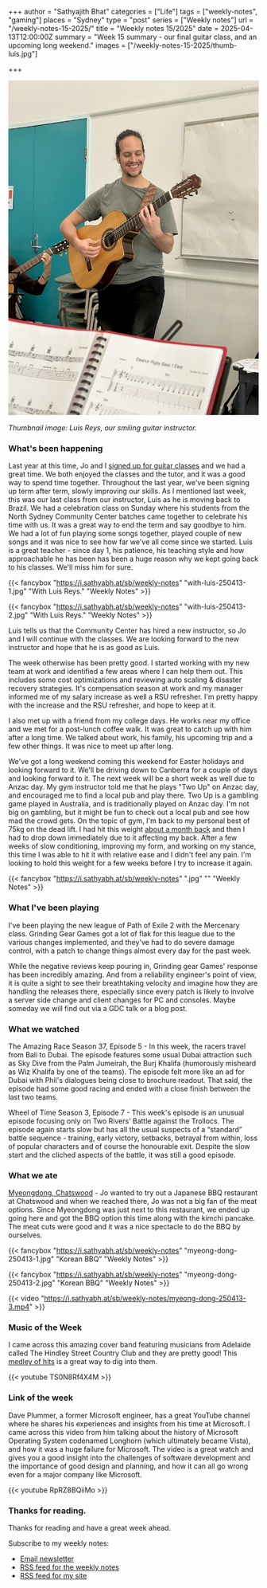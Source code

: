 +++
author = "Sathyajith Bhat"
categories = ["Life"]
tags = ["weekly-notes", "gaming"]
places = "Sydney"
type = "post"
series = ["Weekly notes"]
url = "/weekly-notes-15-2025/"
title = "Weekly notes 15/2025"
date = 2025-04-13T12:00:00Z
summary = "Week 15 summary - our final guitar class, and an upcoming long weekend."
images = ["/weekly-notes-15-2025/thumb-luis.jpg"]

+++

![](thumb-luis.jpg)

_Thumbnail image: Luis Reys, our smiling guitar instructor._

### What's been happening

Last year at this time, Jo and I [signed up for guitar classes](https://sathyabh.at/weekly-notes-17-2024/) and we had a great time. We both enjoyed the classes and the tutor, and it was a good way to spend time together. Throughout the last year, we've been signing up term after term, slowly improving our skills. As I mentioned last week, this was our last class from our instructor, Luis as he is moving back to Brazil. We had a celebration class on Sunday where his students from the North Sydney Community Center batches came together to celebrate his time with us. It was a great way to end the term and say goodbye to him. We had a lot of fun playing some songs together, played couple of new songs and it was nice to see how far we've all come since we started. Luis is a great teacher - since day 1, his patience, his teaching style and how approachable he has been has been a huge reason why we kept going back to his classes. We'll miss him for sure.

  {{< fancybox "https://i.sathyabh.at/sb/weekly-notes" "with-luis-250413-1.jpg" "With Luis Reys." "Weekly Notes" >}}

  {{< fancybox "https://i.sathyabh.at/sb/weekly-notes" "with-luis-250413-2.jpg" "With Luis Reys." "Weekly Notes" >}}

Luis tells us that the Community Center has hired a new instructor, so Jo and I will continue with the classes. We are looking forward to the new instructor and hope that he is as good as Luis.

The week otherwise has been pretty good. I started working with my new team at work and identified a few areas where I can help them out. This includes some cost optimizations and reviewing auto scaling & disaster recovery strategies. It's compensation season at work and my manager informed me of my salary increase as well a RSU refresher. I'm pretty happy with the increase and the RSU refresher, and hope to keep at it.

I also met up with a friend from my college days. He works near my office and we met for a post-lunch coffee walk. It was great to catch up with him after a long time. We talked about work, his family, his upcoming trip and a few other things. It was nice to meet up after long.

We've got a long weekend coming this weekend for Easter holidays and looking forward to it. We'll be driving down to Canberra for a couple of days and looking forward to it. The next week will be a short week as well due to Anzac day. My gym instructor told me that he plays "Two Up" on Anzac day, and encouraged me to find a local pub and play there. Two Up is a gambling game played in Australia, and is traditionally played on Anzac day. I'm not big on gambling, but it might be fun to check out a local pub and see how mad the crowd gets. On the topic of gym, I'm back to my personal best of 75kg on the dead lift. I had hit this weight [about a month back](/weekly-notes-09-2025/) and then I had to drop down immediately due to it affecting my back. After a few weeks of slow conditioning, improving my form, and working on my stance, this time I was able to hit it with relative ease and I didn't feel any pain. I'm looking to hold this weight for a few weeks before I try to increase it again.

{{< fancybox "https://i.sathyabh.at/sb/weekly-notes" ".jpg" "" "Weekly Notes" >}}

### What I've been playing

I've been playing the new league of Path of Exile 2 with the Mercenary class. Grinding Gear Games got a lot of flak for this league due to the various changes implemented, and they've had to do severe damage control, with a patch to change things almost every day for the past week.

While the negative reviews keep pouring in, Grinding gear Games' response has been incredibly amazing. And from a reliability engineer's point of view, it is quite a sight to see their breathtaking velocity and imagine how they are handling the releases there, especially since every patch is likely to involve a server side change and client changes for PC and consoles. Maybe someday we will find out via a GDC talk or a blog post.

### What we watched

The Amazing Race Season 37, Episode 5 - In this week, the racers travel from Bali to Dubai. The episode features some usual Dubai attraction such as Sky Dive from the Palm Jumeirah, the Burj Khalifa (humorously misheard as Wiz Khalifa by one of the teams). The episode felt more like an ad for Dubai with Phil's dialogues being close to brochure readout. That said, the episode had some good racing and ended with a close finish between the last two teams.

Wheel of Time Season 3, Episode 7 - This week's episode is an unusual episode focusing only on Two Rivers’ Battle against the Trollocs. The episode again starts slow but has all the usual suspects of a “standard” battle sequence - training, early victory, setbacks, betrayal from within, loss of popular characters and of course the honourable exit. Despite the slow start and the cliched aspects of the battle, it was still a good episode.

### What we ate

[Myeongdong, Chatswood](https://maps.app.goo.gl/4QcZn5jEN283kzSYAa) - Jo wanted to try out a Japanese BBQ restaurant at Chatswood and when we reached there, Jo was not a big fan of the meat options. Since Myeongdong was just next to this restaurant, we ended up going here and got the BBQ option this time along with the kimchi pancake. The meat cuts were good and it was a nice spectacle to do the BBQ by ourselves.

  {{< fancybox "https://i.sathyabh.at/sb/weekly-notes" "myeong-dong-250413-1.jpg" "Korean BBQ" "Weekly Notes" >}}

  {{< fancybox "https://i.sathyabh.at/sb/weekly-notes" "myeong-dong-250413-2.jpg" "Korean BBQ" "Weekly Notes" >}}

  {{< video "https://i.sathyabh.at/sb/weekly-notes/myeong-dong-250413-3.mp4" >}}

### Music of the Week

I came across this amazing cover band featuring musicians from Adelaide called The Hindley Street Country Club and they are pretty good! This [medley of hits](https://www.youtube.com/watch?v=TS0N8Rf4X4M) is a great way to dig into them.

  {{< youtube TS0N8Rf4X4M >}}

### Link of the week

Dave Plummer, a former Microsoft engineer, has a great YouTube channel where he shares his experiences and insights from his time at Microsoft. I came across this video from him talking about the history of Microsoft Operating System codenamed Longhorn (which ultimately became Vista), and how it was a huge failure for Microsoft. The video is a great watch and gives you a good insight into the challenges of software development and the importance of good design and planning, and how it can all go wrong even for a major company like Microsoft.

  {{< youtube RpRZ8BQiiMo >}}

### Thanks for reading.

Thanks for reading and have a great week ahead.

Subscribe to my weekly notes:

- [Email newsletter](https://sathyabhat.substack.com/)
- [RSS feed for the weekly notes](https://sathyabh.at/series/weekly-notes/index.xml)
- [RSS feed for my site](https://sathyabh.at/index.xml)
